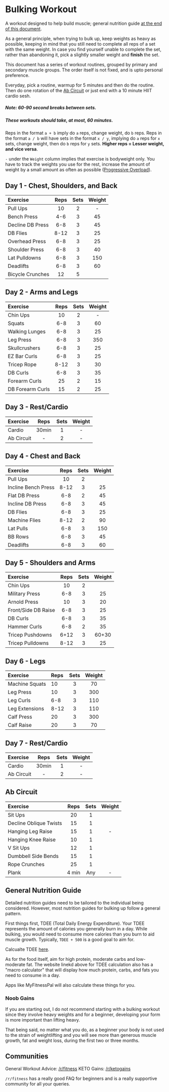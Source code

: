# Bulking Workout

A workout designed to help build muscle; general nutrition guide [at the end of this document](#general-nutrition-guide).

As a general principle, when trying to bulk up, keep weights as heavy as possible, keeping in mind that you still need to complete all reps of a set with the same weight. In case you find yourself unable to complete the set, rather than abandoning it, pick a slightly smaller weight and **finish** the set.

This document has a series of workout routines, grouped by primary and secondary muscle groups. The order itself is not fixed, and is upto personal preference.

Everyday, pick a routine, warmup for 5 minutes and then do the routine. Then do one rotation of the [Ab Circuit](#ab-circuit) or just end with a 10 minute HIIT cardio sesh.

##### Note: 60-90 second breaks between sets.
##### These workouts should take, at most, 60 minutes.

Reps in the format `a + b` imply do `a` reps, change weight, do `b` reps.
Reps in the format `a / b` will have sets in the format `x / y`, implying do `a` reps for `x` sets, change weight, then do `b` reps for `y` sets. **Higher reps = Lesser weight, and vice versa**.

`-` under the `Weight` column implies that exercise is bodyweight only. You have to track the weights you use for the rest, increase the amount of weight by a small amount as often as possible ([Progressive Overload](https://en.wikipedia.org/wiki/Progressive_overload)).



## Day 1 - Chest, Shoulders, and Back

Exercise | Reps | Sets | Weight
:- | :-: | :-: | :-:
Pull Ups | 10 | 2 | -
Bench Press | 4-6 | 3 | 45 
Decline DB Press | 6-8 | 3 | 45
DB Flies | 8-12 | 3 | 25
Overhead Press | 6-8 | 3 | 25
Shoulder Press | 6-8 | 3 | 40
Lat Pulldowns | 6-8 | 3 | 150
Deadlifts | 6-8 | 3 | 60
Bicycle Crunches | 12 | 5


## Day 2 - Arms and Legs

Exercise | Reps | Sets | Weight
:- | :-: | :-: | :-:
Chin Ups | 10 | 2 | -
Squats | 6-8 | 3 | 60
Walking Lunges | 6-8 | 3 | 25
Leg Press | 6-8 | 3 | 350
Skullcrushers | 6-8 | 3 | 25
EZ Bar Curls | 6-8 | 3 | 25
Tricep Rope | 8-12 | 3 | 30
DB Curls | 6-8 | 3 | 35
Forearm Curls | 25 | 2 | 15
DB Forearm Curls | 15 | 2 | 25


## Day 3 - Rest/Cardio

Exercise | Reps | Sets | Weight
:- | :-: | :-: | :-:
Cardio | 30min | 1 | -
Ab Circuit | - | 2 | -


## Day 4 - Chest and Back

Exercise | Reps | Sets | Weight
:- | :-: | :-: | :-:
Pull Ups | 10 | 2 | |
Incline Bench Press | 8-12 | 3 | 25
Flat DB Press | 6-8 | 2 | 45
Incline DB Press | 6-8 | 3 | 45
DB Flies | 6-8 | 3 | 25
Machine Flies | 8-12 | 2 | 90
Lat Pulls | 6-8 | 3 | 150
BB Rows | 6-8 | 3 | 45
Deadlifts | 6-8 | 3 | 60


## Day 5 - Shoulders and Arms

Exercise | Reps | Sets | Weight
:- | :-: | :-: | :-:
Chin Ups | 10 | 2 | |
Military Press | 6-8 | 3 | 25
Arnold Press | 10 | 3 | 20
Front/Side DB Raise | 6-8 | 3 | 25
DB Curls | 6-8 | 3 | 35
Hammer Curls | 6-8 | 2 | 35
Tricep Pushdowns | 6+12 | 3 | 60+30
Tricep Pulldowns | 8-12 | 3 | 25


## Day 6 - Legs 

Exercise | Reps | Sets | Weight
 :- | :- | :-: | :-:
Machine Squats | 10 | 3 | 70
Leg Press | 10 | 3 | 300
Leg Curls | 6-8 | 3 | 110
Leg Extensions | 8-12 | 3 | 110
Calf Press | 20 | 3 | 300
Calf Raise | 20 | 3 | 70


## Day 7 - Rest/Cardio

Exercise | Reps | Sets | Weight
:- | :-: | :-: | :-:
Cardio | 30min | 1 | -
Ab Circuit | - | 2 | -


## Ab Circuit

Exercise | Reps | Sets | Weight
:- | :-: | :-: | :-:
Sit Ups | 20 | 1 | 
Decline Oblique Twists | 15 | 1 | 
Hanging Leg Raise | 15 | 1 | -
Hanging Knee Raise | 10 | 1 | 
V Sit Ups | 12 | 1 | 
Dumbbell Side Bends | 15 | 1 | 
Rope Crunches | 25 | 1 | 
Plank | 4 min | Any | -


## General Nutrition Guide

Detailed nutrition guides need to be tailored to the individual being considered. However, most nutrition guides for bulking up follow a general pattern.

First things first, TDEE (Total Daily Energy Expenditure). Your TDEE represents the amount of calories you generally burn in a day. While bulking, you would need to consume more calories than you burn to aid muscle growth. Typically, `TDEE + 500` is a good goal to aim for.

Calcualte TDEE [here](https://www.iifym.com/tdee-calculator/).

As for the food itself, aim for high protein, moderate carbs and low-moderate fat. The website linekd above for TDEE calculation also has a "macro calculator" that will display how much protein, carbs, and fats you need to consume in a day.

Apps like MyFitnessPal will also calculate these things for you.


### Noob Gains

If you are starting out, I do not recommend starting with a bulking workout since they involve heavy weights and for a beginner, developing your form is more important than lifting heavy.

That being said, no matter what you do, as a beginner your body is not used to the strain of weightlifting and you will see more than generous muscle growth, fat and weight loss, during the first two or three months.

## Communities 

General Workout Advice: [/r/fitness](https://www.reddit.com/r/fitness/)
KETO Gains: [/r/ketogains](https://www.reddit.com/r/ketogains/)

`/r/fitness` has a really good FAQ for beginners and is a really supportive community for all your queries.
